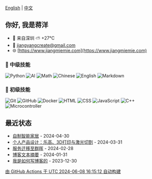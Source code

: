 [English](README.md) | [中文](README_zh.md)

## 你好, 我是蒋洋

- 🐼 来自深圳  ⛅️  +27°C
- 📧 [jiangyangcreate@gmail.com](mailto:jiangyangcreate@gmail.com)
- 🌐 [https://www.jiangmiemie.com](https://www.jiangmiemie.com)

### 🔨 中级技能

![Python](https://img.shields.io/badge/-Python-333333?style=flat&logo=python)
![AI](https://img.shields.io/badge/-AI-333333?style=flat-square&logo=ai)
![Math](https://img.shields.io/badge/-Math-333333?style=flat-square&logo=mathworks)
![Chinese](https://img.shields.io/badge/-Chinese-333333?style=flat-square&logo=chinese)
![English](https://img.shields.io/badge/-English-333333?style=flat-square&logo=english)
![Markdown](https://img.shields.io/badge/-Markdown-333333?style=flat&logo=markdown)

### 🔨 初级技能

![Git](https://img.shields.io/badge/-Git-333333?style=flat-square&logo=git)
![GitHub](https://img.shields.io/badge/-GitHub-333333?style=flat-square&logo=github)
![Docker](https://img.shields.io/badge/-Docker-333333?style=flat&logo=docker)
![HTML](https://img.shields.io/badge/-HTML-333333?style=flat&logo=html5)
![CSS](https://img.shields.io/badge/-CSS-333333?style=flat&logo=css3)
![JavaScript](https://img.shields.io/badge/-JavaScript-333333?style=flat&logo=javascript)
![C++](https://img.shields.io/badge/C++-00599C?style=flat&logo=c%2B%2B)
![Microcontroller](https://img.shields.io/badge/Microcontroller-00599C?style=flat&logo=Microcontroller)

## 最近状态

* <a href='https://jiangmiemie.com/blog/playexchange' target='_blank'>自制智能家居</a> - 2024-04-30
* <a href='https://jiangmiemie.com/blog/exchangeai' target='_blank'>个人产品设计：乐高、3D打印与激光切割</a> - 2024-03-31
* <a href='https://jiangmiemie.com/blog/oldremove' target='_blank'>服务迁移至群晖</a> - 2024-02-28
* <a href='https://jiangmiemie.com/blog/2024/1/31/' target='_blank'>博客文本摘要</a> - 2024-01-31
* <a href='https://jiangmiemie.com/blog/blog' target='_blank'>我是如何写博客的</a> - 2023-12-30

[由 GitHub Actions 于 UTC 2024-06-08 16:15:12 自动构建](build_readme.py)